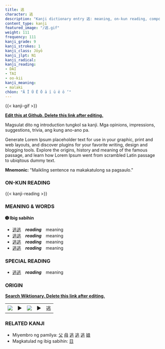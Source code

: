 ```yaml
---
title: 逃
character: 逃
description: "Kanji dictionary entry 逃: meaning, on-kun reading, compounds, origin, related kanji"
content_type: kanji
featured_image: "/逃.gif"
weight: 111
frequency: 111
kanji_grade: 9
kanji_strokes: 1
kanji_class: Jōyō
kanji_jlpt: N1
kanji_radical: 
kanji_reading: 
- DAI
- TAI
- oo-kii
kanji_meaning:
- malaki
chōon: "Ā Ī Ū Ē Ō ā ī ū ē ō ’"
---
```

[//]: # (Don't edit the line below. Kanji animated GIF code is automatically generated.)
{{< kanji-gif >}}

[//]: # (Edit below this line.)

**[Edit this at Github. Delete this link after editing.](https://github.com/tim0g/tim/tree/main/content/kanji/逃/index.md)**

Magsulat dito ng introduction tungkol sa kanji. Mga opinions, impressions, suggestions, trivia, ang kung ano-ano pa.

Generate Lorem Ipsum placeholder text for use in your graphic, print and web layouts, and discover plugins for your favorite writing, design and blogging tools. Explore the origins, history and meaning of the famous passage, and learn how Lorem Ipsum went from scrambled Latin passage to ubiqitous dummy text.
 
**Mnemonic:** "Maikling sentence na makakatulong sa pagsaulo."

### ON-KUN READING

[//]: # (Don't edit the line below. ON-KUN READING code is automatically generated.)
{{< kanji-reading >}}

### MEANING & WORDS

#### ➊ **Ibig sabihin**
  - [逃](../逃)[逃](../逃)　***reading***　meaning
  - [逃](../逃)[逃](../逃)　***reading***　meaning
  - [逃](../逃)[逃](../逃)　***reading***　meaning
  - [逃](../逃)[逃](../逃)　***reading***　meaning

### SPECIAL READING
  - [逃](../逃)[逃](../逃)　***reading***　meaning

### ORIGIN

**[Search Wiktionary. Delete this link after editing.](https://wiktionary.org/wiki/逃)**
<table class="kanji-table"><tr><td>
<img src="60px-逃-bronze.svg.png">
</td><td>▶</td><td>
<img src="60px-逃-oracle.svg.png">
</td><td>▶</td>
<td class="kanji-origin">逃</td>
</tr></table>

### RELATED KANJI
- Miyembro ng pamilya: [父](../父) [母](../母) [逃](../逃) [逃](../逃) [逃](../逃) [娘](../娘)
- Magkatulad ng ibig sabihin: [日](../日)
